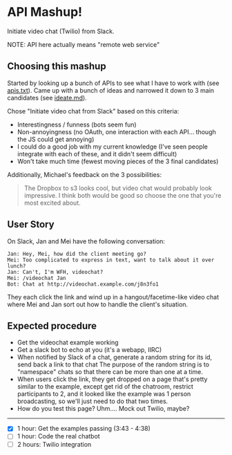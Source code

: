 API Mashup!
===========

Initiate video chat (Twilio) from Slack.

NOTE: API here actually means "remote web service"


Choosing this mashup
--------------------

Started by looking up a bunch of APIs to see what I have to work with
(see [apis.txt](apis.txt)). Came up with a bunch of ideas and narrowed it
down to 3 main candidates (see [ideate.md](ideate.md)).

Chose "Initiate video chat from Slack" based on this criteria:

* Interestingness / funness (bots seem fun)
* Non-annoyingness (no OAuth, one interaction with each API... though the JS could get annoying)
* I could do a good job with my current knowledge (I've seen people integrate with each of these, and it didn't seem difficult)
* Won't take much time (fewest moving pieces of the 3 final candidates)

Additionally, Michael's feedback on the 3 possibilities:

> The Dropbox to s3 looks cool, but video chat would probably look impressive. I think both would be good so choose the one that you're most excited about.


User Story
----------

On Slack, Jan and Mei have the following conversation:

```
Jan: Hey, Mei, how did the client meeting go?
Mei: Too complicated to express in text, want to talk about it over lunch?
Jan: Can't, I'm WFH, videochat?
Mei: /videochat Jan
Bot: Chat at http://videochat.example.com/j8n3fo1
```

They each click the link and wind up in a hangout/facetime-like video chat
where Mei and Jan sort out how to handle the client's situation.


Expected procedure
------------------

* Get the videochat example working
* Get a slack bot to echo at you (it's a webapp, IIRC)
* When notified by Slack of a chat, generate a random string for its id, send back a link to that chat
  The purpose of the random string is to "namespace" chats so that there can be more than one at a time.
* When users click the link, they get dropped on a page that's pretty similar to the example,
  except get rid of the chatroom, restrict participants to 2, and it looked like the example was 1
  person broadcasting, so we'll just need to do that two times.
* How do you test this page? Uhm.... Mock out Twilio, maybe?

---------------

- [x] 1 hour: Get the examples passing (3:43 - 4:38)
- [ ] 1 hour: Code the real chatbot
- [ ] 2 hours: Twilio integration
